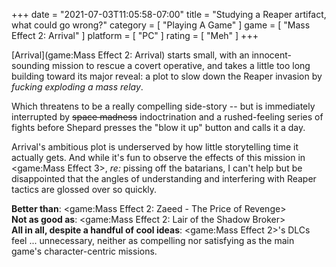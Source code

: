 +++
date = "2021-07-03T11:05:58-07:00"
title = "Studying a Reaper artifact, what could go wrong?"
category = [ "Playing A Game" ]
game = [ "Mass Effect 2: Arrival" ]
platform = [ "PC" ]
rating = [ "Meh" ]
+++

[Arrival](game:Mass Effect 2: Arrival) starts small, with an innocent-sounding mission to rescue a covert operative, and takes a little too long building toward its major reveal: a plot to slow down the Reaper invasion by <i>fucking exploding a mass relay</i>.

Which threatens to be a really compelling side-story -- but is immediately interrupted by <s>space madness</s> indoctrination and a rushed-feeling series of fights before Shepard presses the "blow it up" button and calls it a day.

Arrival's ambitious plot is underserved by how little storytelling time it actually gets.  And while it's fun to observe the effects of this mission in <game:Mass Effect 3>, <i>re:</i> pissing off the batarians, I can't help but be disappointed that the angles of understanding and interfering with Reaper tactics are glossed over so quickly.

<b>Better than</b>: <game:Mass Effect 2: Zaeed - The Price of Revenge>  
<b>Not as good as</b>: <game:Mass Effect 2: Lair of the Shadow Broker>  
<b>All in all, despite a handful of cool ideas</b>: <game:Mass Effect 2>'s DLCs feel ... unnecessary, neither as compelling nor satisfying as the main game's character-centric missions.
